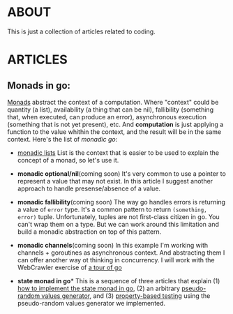 # ABOUT

This is just a collection of articles related to coding.

# ARTICLES

## Monads in go:

[Monads](https://adit.io/posts/2013-04-17-functors,_applicatives,_and_monads_in_pictures.html) abstract the context of a computation. Where "context" could be quantity (a list), availability (a thing that can be nil), fallibility (something that, when executed, can produce an error), asynchronous execution (something that is not yet present), etc. And **computation** is just applying a function to the value whithin the context, and the result will be in the same context. Here's the list of _monadic go_:

- [monadic lists](./golang/monadic-lists.md) List is the context that is easier to be used to explain the concept of a monad, so let's use it.

- **monadic optional/nil**(coming soon) It's very common to use a pointer to represent a value that may not exist. In this article I suggest another approach to handle presense/absence of a value.

- **monadic fallibility**(coming soon) The way go handles errors is returning a value of `error` type. It's a common pattern to return `(something, error)` tuple. Unfortunately, tuples are not first-class citizen in go. You can't wrap them on a type. But we can work around this limitation and build a monadic abstraction on top of this pattern.

- **monadic channels**(coming soon)  In this example I'm working with channels + goroutines as asynchronous context. And abstracting them I can offer another way ot thinking in concurrency. I will work with the WebCrawler exercise of [a tour of go](https://go.dev/tour/concurrency/10)

- **state monad in go*** This is a sequence of three articles that explain (1) [how to implement the state monad in go](./golang/state-monad.md), (2) an arbitrary [pseudo-random values generator](./golang/random-generator.md), and (3) [property-based testing](./golang/state-monad.md) using the pseudo-random values generator we implemented.
